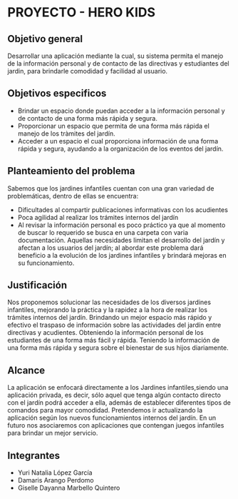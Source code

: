 # PROYECTO - HERO KIDS
## Objetivo general
Desarrollar una aplicación mediante la cual, su sistema permita el manejo de la información personal y de contacto
de las directivas y estudiantes del jardin, para brindarle comodidad y facilidad al usuario.
## Objetivos especificos
- Brindar un espacio donde puedan acceder a la información personal y de contacto de una forma más rápida y segura.
- Proporcionar un espacio que permita de una forma más rápida el manejo de los tràmites del jardín.
- Acceder a un espacio el cual proporciona información de una forma rápida y segura, ayudando a la organización 
de los eventos del jardín.
## Planteamiento del problema
Sabemos que los jardines infantiles cuentan con una gran variedad de problemáticas, dentro de ellas se encuentra:
- Dificultades al compartir publicaciones informativas con los acudientes
- Poca agilidad al realizar los trámites internos del jardín 
- Al revisar la información personal es poco práctico ya que al momento de buscar lo requerido se busca en una carpeta
con varia documentación.
Aquellas necesidades limitan el desarrollo del jardín y afectan a los usuarios del jardín; al abordar este problema dará
beneficio a la evolución de los jardines infantiles y brindará mejoras en su funcionamiento.
## Justificación
Nos proponemos solucionar las necesidades de los diversos jardines infantiles, mejorando la práctica y la rapidez a la
hora de realizar los trámites internos del jardín. Brindando un mejor espacio más rápido y efectivo el traspaso de 
información sobre las actividades del jardín entre directivas y acudientes. Obteniendo la información personal de los 
estudiantes de una forma más fácil y rápida. Teniendo la información de una forma más rápida y segura sobre el bienestar 
de sus hijos diariamente. 
## Alcance
La aplicación se enfocará directamente a los Jardines infantiles,siendo una aplicación privada, es decir, sólo aquel que
tenga algún contacto directo con el jardín podrá acceder a ella, además de  establecer diferentes tipos de comandos para 
mayor comodidad. Pretendemos ir actualizando la aplicación según los nuevos funcionamientos internos del jardín. En un 
futuro nos asociaremos con aplicaciones que contengan juegos infantiles para brindar un mejor servicio.
## Integrantes 
- Yuri Natalia López García
- Damaris Arango Perdomo
- Giselle Dayanna Marbello Quintero 
